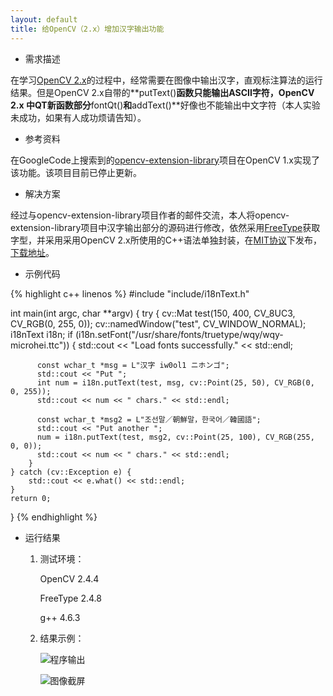 ```yaml
---
layout: default
title: 给OpenCV（2.x）增加汉字输出功能
---
```

 - 需求描述

在学习[OpenCV 2.x][1]的过程中，经常需要在图像中输出汉字，直观标注算法的运行结果。但是OpenCV 2.x自带的**putText()**函数只能输出ASCII字符，OpenCV 2.x 中QT新函数部分**fontQt()**和**addText()**好像也不能输出中文字符（本人实验未成功，如果有人成功烦请告知）。

 - 参考资料

在GoogleCode上搜索到的[opencv-extension-library][2]项目在OpenCV 1.x实现了该功能。该项目目前已停止更新。

 - 解决方案

经过与opencv-extension-library项目作者的邮件交流，本人将opencv-extension-library项目中汉字输出部分的源码进行修改，依然采用[FreeType][3]获取字型，并采用采用OpenCV 2.x所使用的C++语法单独封装，在[MIT协议][4]下发布，[下载地址][5]。

 - 示例代码

{% highlight c++ linenos %}
#include "include/i18nText.h"

int main(int argc, char **argv) {
    try {
        cv::Mat test(150, 400, CV_8UC3, CV_RGB(0, 255, 0));
        cv::namedWindow("test", CV_WINDOW_NORMAL);
        i18nText i18n;
        if (i18n.setFont("/usr/share/fonts/truetype/wqy/wqy-microhei.ttc")) {
          std::cout << "Load fonts successfully." << std::endl;
    
          const wchar_t *msg = L"汉字 iw0ol1 ニホンゴ";
          std::cout << "Put ";
          int num = i18n.putText(test, msg, cv::Point(25, 50), CV_RGB(0, 0, 255));
          std::cout << num << " chars." << std::endl;
    
          const wchar_t *msg2 = L"조선말／朝鮮말，한국어／韓國語";
          std::cout << "Put another ";
          num = i18n.putText(test, msg2, cv::Point(25, 100), CV_RGB(255, 0, 0));
          std::cout << num << " chars." << std::endl;
        }
    } catch (cv::Exception e) {
        std::cout << e.what() << std::endl;
    }
    return 0;
}
{% endhighlight %}

 - 运行结果

    1. 测试环境：

    	OpenCV 2.4.4

    	FreeType 2.4.8

    	g++ 4.6.3

    2. 结果示例：

    	![程序输出](../../../img/2014-07-01-a.png)

    	![图像截屏](../../../img/2014-07-01-b.png)


  [1]: http://opencv.org/ "OpenCV"
  [2]: https://code.google.com/p/opencv-extension-library/ "opencv-extension-library"
  [3]: http://www.freetype.org/ "FreeType"
  [4]: http://mit-license.org/ "MIT License"
  [5]: https://github.com/zhh-cui/i18nText "i18nText"

